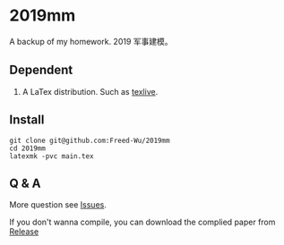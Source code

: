 2019mm
======

A backup of my homework. 2019 军事建模。

Dependent
---------

1.  A LaTex distribution. Such as [texlive].

Install
-------

``` {.zsh}
git clone git@github.com:Freed-Wu/2019mm
cd 2019mm
latexmk -pvc main.tex
```

Q & A
-----

More question see [Issues].

If you don't wanna compile, you can download the complied paper from
[Release]

  [texlive]: https://github.com/TeX-Live/texlive-source
  [Issues]: https://github.com/Freed-Wu/2019mm/issues
  [Release]: https://github.com/Freed-Wu/2019mm/releases/

